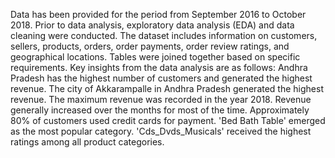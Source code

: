 Data has been provided for the period from September 2016 to October 2018. Prior to data analysis, exploratory data analysis (EDA) and data cleaning were conducted. The dataset includes information on customers, sellers, products, orders, order payments, order review ratings, and geographical locations. Tables were joined together based on specific requirements.
Key insights from the data analysis are as follows:
Andhra Pradesh has the highest number of customers and generated the highest revenue.
The city of Akkarampalle in Andhra Pradesh generated the highest revenue.
The maximum revenue was recorded in the year 2018.
Revenue generally increased over the months for most of the time.
Approximately 80% of customers used credit cards for payment.
'Bed Bath Table' emerged as the most popular category.
'Cds_Dvds_Musicals' received the highest ratings among all product categories.

